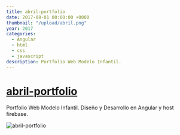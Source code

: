 ```yaml
---
title: abril-portfolio
date: 2017-08-01 00:00:00 +0000
thumbnail: "/upload/abril.png"
year: 2017
categories:
  - Angular
  - html
  - css
  - javascript
description: Portfolio Web Modelo Infantil.
---
```


# [abril-portfolio](https://abril-portfolio.firebaseapp.com/home)

Portfolio Web Modelo Infantil.
Diseño y Desarrollo en Angular y host firebase.

![abril-portfolio](/upload/abril.png)
